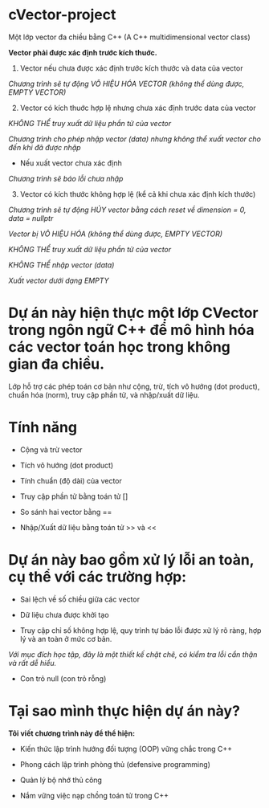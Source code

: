 # cVector-project
Một lớp vector đa chiều bằng C++ (A C++ multidimensional vector class)

__Vector phải được xác định trước kích thuớc.__

1. Vector nếu chưa được xác định trước kích thước và data của vector

_Chương trình sẽ tự động VÔ HIỆU HÓA VECTOR (không thể dùng được, EMPTY VECTOR)_

2. Vector có kích thuớc hợp lệ nhưng chưa xác định trước data của vector

_KHÔNG THỂ truy xuất dữ liệu phần tử của vector_
  
_Chương trình cho phép nhập vector (data) nhưng không thể xuất vector cho đến khi đã được nhập_

- Nếu xuất vector chưa xác định
  
_Chương trình sẽ báo lỗi chưa nhập_
    
3. Vector có kích thước không hợp lệ (kể cả khi chưa xác định kích thước)

_Chương trình sẽ tự động HỦY vector bằng cách reset về dimension = 0, data = nullptr_

_Vector bị VÔ HIỆU HÓA (không thể dùng được, EMPTY VECTOR)_

_KHÔNG THỂ truy xuất dữ liệu phần tử của vector_

_KHÔNG THỂ nhập vector (data)_

_Xuất vector dưới dạng EMPTY_

# Dự án này hiện thực một lớp CVector trong ngôn ngữ C++ để mô hình hóa các vector toán học trong không gian đa chiều.
Lớp hỗ trợ các phép toán cơ bản như cộng, trừ, tích vô hướng (dot product), chuẩn hóa (norm), truy cập phần tử, và nhập/xuất dữ liệu.

# Tính năng
- Cộng và trừ vector

- Tích vô hướng (dot product)

- Tính chuẩn (độ dài) của vector

- Truy cập phần tử bằng toán tử []

- So sánh hai vector bằng ==

- Nhập/Xuất dữ liệu bằng toán tử >> và <<

# Dự án này bao gồm xử lý lỗi an toàn, cụ thể với các trường hợp:

- Sai lệch về số chiều giữa các vector

- Dữ liệu chưa được khởi tạo

- Truy cập chỉ số không hợp lệ, quy trình tự báo lỗi được xử lý rõ ràng, hợp lý và an toàn ở mức cơ bản.

_Với mục đích học tập, đây là một thiết kế chặt chẽ, có kiểm tra lỗi cẩn thận và rất dễ hiểu._

- Con trỏ null (con trỏ rỗng)

# Tại sao mình thực hiện dự án này?
__Tôi viết chương trình này để thể hiện:__

- Kiến thức lập trình hướng đối tượng (OOP) vững chắc trong C++

- Phong cách lập trình phòng thủ (defensive programming)

- Quản lý bộ nhớ thủ công

- Nắm vững việc nạp chồng toán tử trong C++
